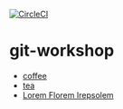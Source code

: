 [![CircleCI](https://circleci.com/gh/Sabcik/git-workshop/tree/master.svg?style=svg)](https://circleci.com/gh/Sabcik/git-workshop/tree/master)

# git-workshop
- [coffee](coffee.md)
- [tea](tea.md)
- [Lorem Florem Irepsolem](https://jaspervdj.be/lorem-markdownum/)

